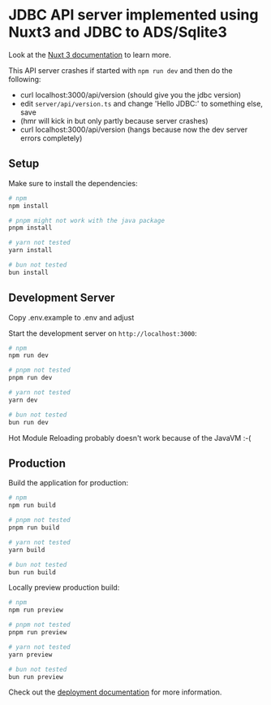 # JDBC API server implemented using Nuxt3 and JDBC to ADS/Sqlite3

Look at the [Nuxt 3 documentation](https://nuxt.com/docs/getting-started/introduction) to learn more.

This API server crashes if started with `npm run dev` and then do the following:
- curl localhost:3000/api/version (should give you the jdbc version)
- edit `server/api/version.ts` and change 'Hello JDBC:' to something else, save
- (hmr will kick in but only partly because server crashes)
- curl localhost:3000/api/version (hangs because now the dev server errors completely)

## Setup

Make sure to install the dependencies:

```bash
# npm
npm install

# pnpm might not work with the java package
pnpm install

# yarn not tested
yarn install

# bun not tested
bun install
```

## Development Server

Copy .env.example to .env and adjust

Start the development server on `http://localhost:3000`:

```bash
# npm
npm run dev

# pnpm not tested
pnpm run dev

# yarn not tested
yarn dev

# bun not tested
bun run dev
```
Hot Module Reloading probably doesn't work because of the JavaVM :-(

## Production

Build the application for production:

```bash
# npm
npm run build

# pnpm not tested
pnpm run build

# yarn not tested
yarn build

# bun not tested
bun run build
```

Locally preview production build:

```bash
# npm
npm run preview

# pnpm not tested
pnpm run preview

# yarn not tested
yarn preview

# bun not tested
bun run preview
```

Check out the [deployment documentation](https://nuxt.com/docs/getting-started/deployment) for more information.

